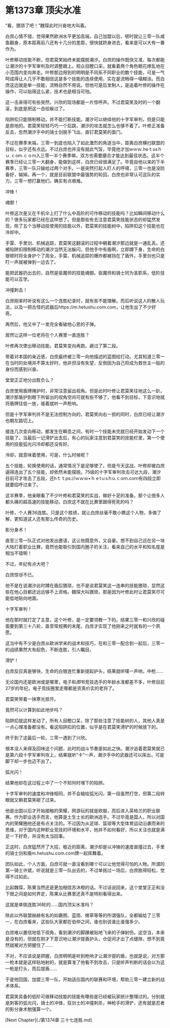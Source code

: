 # 第1373章 顶尖水准

“看，猥琐了吧！”魏琛此时兴奋地大叫着。

白庶心情不错，觉得果然欧洲水平更加高端，自己加盟以后，顿时就让三零一队咸鱼翻身，原本距离前八还有十几分的差距，很快就跻身进去，看来是可以大有一番作为。

叶修移动技能不断，但君莫笑始终未能摆脱潮汐。白庶的操作既快又准，每次都能让潮汐的十字军审判及时调整跟上。观众目瞪口呆，就看着两个角色眼花缭乱地在小范围内变向奔走。叶修那边用到的明明是不同系不同职业的数个技能，可是一气呵成得让人几乎不敢相信这是多个技能的连续使用，实在是流畅得一塌糊涂。而白庶这边就是单一技能，流畅自然不用说。但他可是后发制人，是追着叶修的操作在操作，可以贴得这么紧，技术也是相当可怕。

这一击来得可有些突然，兴欣的现场都是一片惊呼声。不过君莫笑及时的一个翻滚，到底是把这一击给躲过了。

陷阱扣只能限制移动，并不能打断技能。潮汐可以继续他的十字军审判，但是只能是原地的。君莫笑轻轻巧巧一个后跳，潮汐的攻击就怎么也够不着了。叶修正准备反击，忽然潮汐手中的骑士剑脱手飞出，直钉君莫笑的面门。

不过在赛季末端，三零一到底也陷入了如此激烈的角逐当中，距离白庶横扫联盟的目标，似乎还有点远。不过白庶也并没有就此气馁，毕竟他才加wｗｗ.heｔusｈｕ.ｃom.ｃｏm入三零一半个赛季嘛，双方也需要磨合才能达到最佳状态。这半个赛季已经让三零一大翻身，能做到这样，白庶已经很满足了。毕竟自他以来的下半赛季，三零一队只输给过两个对手。一是突然打起人盯人的呼啸，三零一也是没防备好，输掉。再一个，就是目前联盟中最强势的轮回，白庶也非常认可这队的实力，三零一想打赢他们，确实有点艰难。

冲锋！

魂御！

叶修这次是又在千机伞上打了什么中高阶的可作移动的技能吗？比如瞬间移动什么的？很多玩家都已经在这样想了。但是那些有去注意君莫笑技能状态的却猛然发现，除了五个当移动技使用的技能以外，君莫笑的技能树中，陷阱扣这个技能也在冷却中。

手雷、手里剑、机械追踪，君莫笑这翻滚的过程中朝着潮汐那边就是一通乱丢。还被陷阱扣限制移动的潮汐当然无法躲闪，但他手中有盾啊，立即蹲下身，生命的白银顿时将全身护个了周全，手雷、机械追踪的爆炸都被挡在了盾外，手里剑也只是叮一声就被弹到一边去了。

能把武器扔出去的，自然是驱魔师的技能魂御。驱魔师和骑士同为圣职系，低阶技能可以互学。

冲撞刺击！

白庶刚来时听说有这么一个连胜纪录时，就有些不能理解。而后听说这人的散人玩法，以及一把古怪的武器后https://m.hetushu.com.com，让他生出了不少好奇。

再然后，他又中了一发完全看破他心思的子弹。

居然让这样一位老将在个人赛里一直连胜？

叶修再次使出移动技能，君莫笑变向再跑，避过了第二段。

带着对本国的亲近感，白庶最终被三零一向他描述的蓝图给打动。尤其知道三零一在当时的处境并不算太好时，他非但没有失望，反倒因为自己将成为救世主一般的身份而感到兴奋。

堂堂正正地分出胜负么？

白庶使用盾牌掩护时，非常注意留出视角。但是此时叶修让君莫笑往地这么一趴，潮汐那盾护到眼下所留出的视角空间可就有些不够了，他看不到目标，下意识地就将盾牌往低一放，接着就听一声枪响。

但是十字军审判并不是无法控制方向的，君莫笑向右一掠的同时，白庶已经让潮汐也朝左路切上。

接连几次变向移动，都发生在瞬息之间，有时一个技能未完就已经开始发动下一个技能了。当最后一记滑铲出去后，有心的玩家注意到君莫笑的技能栏里，第一个使用的技能弧光闪冷却都还没有好。

冷却，就意味着使用，可是，什么时候呢？

五个技能，轮换使用的话，通常情况下是足够使了。但是今天这战，叶修却被白庶逼得连出了五个技能，却依然未能摆脱。75级的十字军审判攻击可达九段，潮汐目前可才攻击了五段，还hｔｔps://ｗｗｗ•ｈｅtｕsｈu.ｃoｍ.coｍ有四段立即就要招呼过来了。

这半赛季，他亲眼看了不少叶修和君莫笑的实战，做好十足的准备。那个让很多人都头痛的超高速的技能移动，白庶这不就在比赛里跟得死死的吗？

叶修，个人赛36连胜。只是这个胜绩，就让白庶丝毫不敢小瞧这个人物，多做了解，更知道这人还有那么传奇的历史。

影分身术！

直至三零一队正式对他发出邀请，这让他既意外，又自豪。想不到自己远在另一块大陆打着职业比赛，竟然也能吸引到国内圈子的关注，看来自己的水平和知名度是相当不错啊！

不过，年纪有点大吧？

白庶惊讶不已。

他不是在说潮汐此时蹲在盾后猥琐，也不是说君莫笑这一连串的技能猥琐，显然这些在他心目都还远远够不上资格。魏琛大叫猥琐，那是因为叶修此时让君莫笑尽可能低地贴向地面。

十字军审判！

他在那时就打定了主意，这个叶修，是一定要领教一下的。结果三零一和兴欣的碰面要到第三十八轮，直至常规赛的末尾，白庶才实现了他刚来之时就有的一个夙愿。

这当中有不少是白庶从欧洲学来的战术和技巧，在和三零一配合到一起后，三零一的战绩果然大有起色，不断连胜，引人瞩目。

滑铲！

白庶反应真是够快，生命的白银连忙重新提起护头，结果就听噗一声响，中枪……

无论国内还是欧洲或是哪里，电子和*图*书竞技选手的年龄水准都差不多，叶修目前27岁的年纪，电子竞技圈里走哪都是货真价实的老将了。

君莫笑带着一抹寒光掠开。

竟然可以计算到如此地步吗？

陷阱扣就这样发动了，所有人目瞪口呆，除了那些注意了技能树的人，其他人真是一点心理准备都没有。看这陷阱扣的位置，似乎是在君莫笑滑铲的时候放下的。

终于到了这最后一轮，三零一遇到了兴欣。

根本没人来得及回味这个问题，此时的战斗节奏是如此之快。潮汐追着君莫笑就已是第六段十字军审判攻上，结果就听“卡”一声，潮汐手中的武器还可以挥出，可是脚下却一步也迈不出了。

弧光闪！

结果他却在这过程上中了一个不知何时埋下的陷阱。

十字军审判的速度和冲锋相同，并不会输给弧光闪，第一段虽然打空，但第二段转眼就又朝君莫笑砸了过来。

他是出国以后才开始接触的荣耀，网游玩的就是欧服，而后进入英格兰的职业联赛。作为职业选手而言，他算是土生土长的欧洲选手。不过毕竟是国人，所以对国内的荣耀圈他还是有点关注的。不过因为从足球、篮球等大型体育运动沿袭而来的思维，对于国内这种职业竞技的环境和水平，他并不如何看好，所以关注也就是满足一下好奇，并没有太当回事。

正这时，白庶猛然开了大招，极近的距离，潮汐却是以冲锋的速度直撞过去，手里的骑士剑和盾m.hetushu.com.com牌一起挥舞着。

团队如此，个人方面，白庶可就一直没看到哪个可以让他觉得可怕的人物。所谓的第一骑士许斌，听说就是三零一队出去的，不过单挑过一场后，白庶胜得轻松，觉得不过如此。

比起魏琛，陈果当然还是更加相信苏沐橙的话。不过话说回来，这个堂堂正正和没下限之间是如何界定，陈果从比赛里还真不是特别看得出来。

这就是单挑连胜36轮的……国内顶尖水准吗？

除此以外联盟赫赫有名的如霸图、蓝雨、微草等等的所谓强队，全都输给了三零一，在白庶看来，这些队大家都在伯仲之间，谁也别说谁比谁强多少。

白庶难以置信地低下视角，看到潮汐的脚踝被贴地飞来的子弹射伤。这空当，本来是没有的，但就在刚才下意识地让潮汐提盾护头，仓促间才出了点缝隙，想不到竟然就被对方把握住了……

不对，不应该说是把握，白庶明明是听到枪响才让潮汐提的盾，也就是说，对方那一枪本就是这样贴地射的，就是算准了他看不到攻击，只是听声判断的话会以为这一枪是打头，而后提盾……

于是他回国，加盟三零一队，开始适应国内的联赛和环境，帮助三零一建立新的战术体系。

君莫笑具备的低阶可做移动技能的技能有哪些是已经被玩家统计整理过的。分别就是刺客的弧光闪，骑士的冲锋，狂剑士的冲撞刺杀，神枪手的滑铲，还有就是忍者的影分身术勉强算一个。



[Next Chapter](./第1374章 三十七连胜.md)